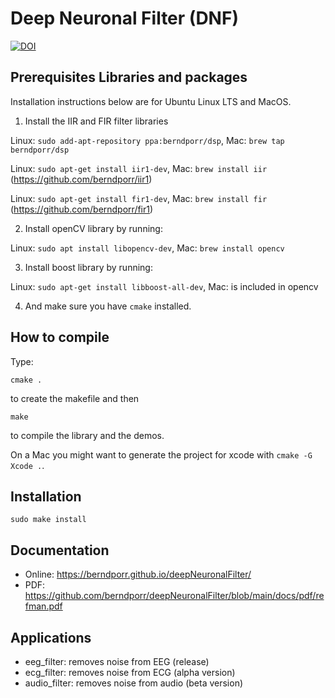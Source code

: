# Deep Neuronal Filter (DNF)

[![DOI](https://zenodo.org/badge/DOI/10.5281/zenodo.6360675.svg)](https://doi.org/10.5281/zenodo.6360675)

## Prerequisites Libraries and packages

Installation instructions below are for Ubuntu Linux LTS and MacOS.

1) Install the IIR and FIR filter libraries

Linux: `sudo add-apt-repository ppa:berndporr/dsp`, Mac: `brew tap berndporr/dsp`

Linux: `sudo apt-get install iir1-dev`, Mac: `brew install iir` (https://github.com/berndporr/iir1)

Linux: `sudo apt-get install fir1-dev`, Mac: `brew install fir` (https://github.com/berndporr/fir1)

2) Install openCV library by running:

Linux: `sudo apt install libopencv-dev`, Mac: `brew install opencv`

3) Install boost library by running:

Linux: `sudo apt-get install libboost-all-dev`, Mac: is included in opencv

4) And make sure you have `cmake` installed.

## How to compile

Type:

```
cmake .
```
to create the makefile and then

```
make
```
to compile the library and the demos.

On a Mac you might want to generate the project for xcode with `cmake -G Xcode .`.

## Installation

```
sudo make install
```

## Documentation

 - Online: https://berndporr.github.io/deepNeuronalFilter/
 - PDF: https://github.com/berndporr/deepNeuronalFilter/blob/main/docs/pdf/refman.pdf

## Applications

 - eeg_filter: removes noise from EEG (release)
 - ecg_filter: removes noise from ECG (alpha version)
 - audio_filter: removes noise from audio (beta version)
